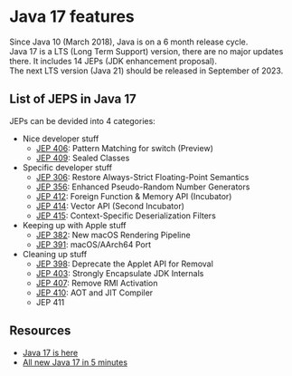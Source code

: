 # Java 17 features
Since Java 10 (March 2018), Java is on a 6 month release cycle. </br>
Java 17 is a LTS (Long Term Support) version, there are no major updates there. It includes 14 JEPs (JDK enhancement proposal).</br>
The next LTS version (Java 21) should be released in September of 2023.

## List of JEPS in Java 17
JEPs can be devided into 4 categories:
* Nice developer stuff
  * [JEP 406](https://openjdk.org/jeps/406): Pattern Matching for switch (Preview)
  * [JEP 409](https://openjdk.org/jeps/409): Sealed Classes
* Specific developer stuff
  * [JEP 306](https://openjdk.org/jeps/306): Restore Always-Strict Floating-Point Semantics
  * [JEP 356](https://openjdk.org/jeps/356): Enhanced Pseudo-Random Number Generators
  * [JEP 412](https://openjdk.org/jeps/412): Foreign Function & Memory API (Incubator)
  * [JEP 414](https://openjdk.org/jeps/414): Vector API (Second Incubator)
  * [JEP 415](https://openjdk.org/jeps/415): Context-Specific Deserialization Filters
* Keeping up with Apple stuff
  * [JEP 382](https://openjdk.org/jeps/382): New macOS Rendering Pipeline
  * [JEP 391](https://openjdk.org/jeps/391): macOS/AArch64 Port
* Cleaning up stuff
  * [JEP 398](https://openjdk.org/jeps/398): Deprecate the Applet API for Removal
  * [JEP 403](https://openjdk.org/jeps/403): Strongly Encapsulate JDK Internals
  * [JEP 407](https://openjdk.org/jeps/407): Remove RMI Activation
  * [JEP 410](https://openjdk.org/jeps/410): AOT and JIT Compiler
  * JEP 411


## Resources
* [Java 17 is here](https://blogs.oracle.com/javamagazine/post/java-jdk-17-generally-available)
* [All new Java 17 in 5 minutes](https://youtu.be/m2ak1zI-M8g)
